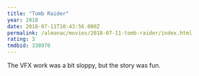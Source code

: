 ```yaml
---
title: "Tomb Raider"
year: 2018
date: 2018-07-11T10:43:56.000Z
permalink: /almanac/movies/2018-07-11-tomb-raider/index.html
rating: 3
tmdbid: 338970
---
```


The VFX work was a bit sloppy, but the story was fun.